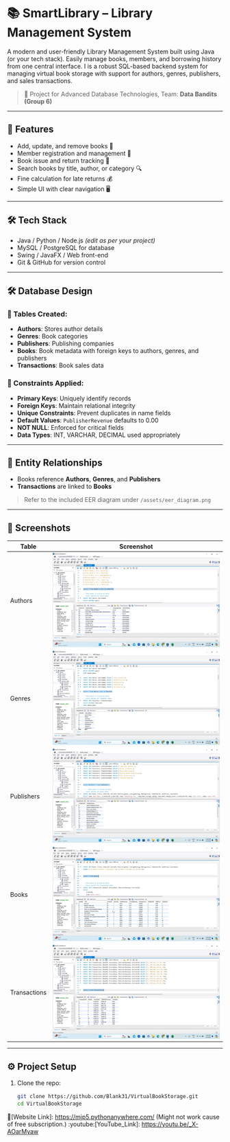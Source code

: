 # 📚 SmartLibrary – Library Management System

A modern and user-friendly Library Management System built using Java (or your tech stack). Easily manage books, members, and borrowing history from one central interface.
I is a robust SQL-based backend system for managing virtual book storage with support for authors, genres, publishers, and sales transactions.

> 📁 Project for Advanced Database Technologies, Team: **Data Bandits (Group 6)**

---

## 🚀 Features

- Add, update, and remove books 📖
- Member registration and management 👥
- Book issue and return tracking 🔁
- Search books by title, author, or category 🔍
- Fine calculation for late returns 💰
- Simple UI with clear navigation 🖥️

---

## 🛠️ Tech Stack

- Java / Python / Node.js *(edit as per your project)*
- MySQL / PostgreSQL for database
- Swing / JavaFX / Web front-end
- Git & GitHub for version control

---

## 🛠️ Database Design

### 🧩 Tables Created:
- **Authors**: Stores author details
- **Genres**: Book categories
- **Publishers**: Publishing companies
- **Books**: Book metadata with foreign keys to authors, genres, and publishers
- **Transactions**: Book sales data

### 🔐 Constraints Applied:
- **Primary Keys**: Uniquely identify records
- **Foreign Keys**: Maintain relational integrity
- **Unique Constraints**: Prevent duplicates in name fields
- **Default Values**: `PublisherRevenue` defaults to 0.00
- **NOT NULL**: Enforced for critical fields
- **Data Types**: INT, VARCHAR, DECIMAL used appropriately

---

## 🔄 Entity Relationships

- Books reference **Authors**, **Genres**, and **Publishers**
- **Transactions** are linked to **Books**

> Refer to the included EER diagram under `/assets/eer_diagram.png`

---

## 📸 Screenshots

| Table | Screenshot |
|-------|------------|
| Authors | ![Authors](assets/authors_output.png) |
| Genres | ![Genres](assets/genres_output.png) |
| Publishers | ![Publishers](assets/publishers_output.png) |
| Books | ![Books](assets/books_output.png) |
| Transactions | ![Transactions](assets/transactions_output.png) |

---

## ⚙️ Project Setup

1. Clone the repo:
   ```bash
   git clone https://github.com/Blank31/VirtualBookStorage.git
   cd VirtualBookStorage

🔗[Website Link]: https://mjp5.pythonanywhere.com/  (Might not work cause of free subscription.)
:youtube:[YouTube_Link]: https://youtu.be/_X-AOarMyaw
